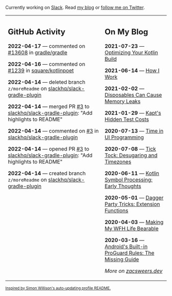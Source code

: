 Currently working on [Slack](https://slack.com/). Read [my blog](https://zacsweers.dev/) or [follow me on Twitter](https://twitter.com/ZacSweers).

<table><tr><td valign="top" width="60%">

## GitHub Activity
<!-- githubActivity starts -->
**2022-04-17** — commented on [#13608](https://github.com/gradle/gradle/issues/13608#issuecomment-1100808766) in [gradle/gradle](https://github.com/gradle/gradle)

**2022-04-16** — commented on [#1239](https://github.com/square/kotlinpoet/pull/1239#issuecomment-1100760447) in [square/kotlinpoet](https://github.com/square/kotlinpoet)

**2022-04-14** — deleted branch `z/moreReadme` on [slackhq/slack-gradle-plugin](https://github.com/slackhq/slack-gradle-plugin)

**2022-04-14** — merged PR [#3](https://github.com/slackhq/slack-gradle-plugin/pull/3) to [slackhq/slack-gradle-plugin](https://github.com/slackhq/slack-gradle-plugin): "Add highlights to README"

**2022-04-14** — commented on [#3](https://github.com/slackhq/slack-gradle-plugin/pull/3#issuecomment-1099720821) in [slackhq/slack-gradle-plugin](https://github.com/slackhq/slack-gradle-plugin)

**2022-04-14** — opened PR [#3](https://github.com/slackhq/slack-gradle-plugin/pull/3) to [slackhq/slack-gradle-plugin](https://github.com/slackhq/slack-gradle-plugin): "Add highlights to README"

**2022-04-14** — created branch `z/moreReadme` on [slackhq/slack-gradle-plugin](https://github.com/slackhq/slack-gradle-plugin)
<!-- githubActivity ends -->
</td><td valign="top" width="40%">

## On My Blog
<!-- blog starts -->
**2021-07-23** — [Optimizing Your Kotlin Build](https://www.zacsweers.dev/optimizing-your-kotlin-build/)

**2021-06-14** — [How I Work](https://www.zacsweers.dev/how-i-work/)

**2021-02-02** — [Disposables Can Cause Memory Leaks](https://www.zacsweers.dev/disposables-can-cause-memory-leaks/)

**2021-01-29** — [Kapt's Hidden Test Costs](https://www.zacsweers.dev/kapts-hidden-test-costs/)

**2020-07-13** — [Time in UI Programming](https://www.zacsweers.dev/time-in-ui/)

**2020-07-08** — [Tick Tock: Desugaring and Timezones](https://www.zacsweers.dev/ticktock-desugaring-timezones/)

**2020-06-11** — [Kotlin Symbol Processing: Early Thoughts](https://www.zacsweers.dev/kotlin-symbol-processor-early-thoughts/)

**2020-05-01** — [Dagger Party Tricks: Extension Functions](https://www.zacsweers.dev/dagger-party-tricks-extension-functions/)

**2020-04-03** — [Making My WFH Life Bearable](https://www.zacsweers.dev/making-wfh-life-bearable/)

**2020-03-16** — [Android's Built-in ProGuard Rules: The Missing Guide](https://www.zacsweers.dev/android-proguard-rules/)
<!-- blog ends -->
_More on [zacsweers.dev](https://zacsweers.dev/)_
</td></tr></table>

<sub><a href="https://simonwillison.net/2020/Jul/10/self-updating-profile-readme/">Inspired by Simon Willison's auto-updating profile README.</a></sub>